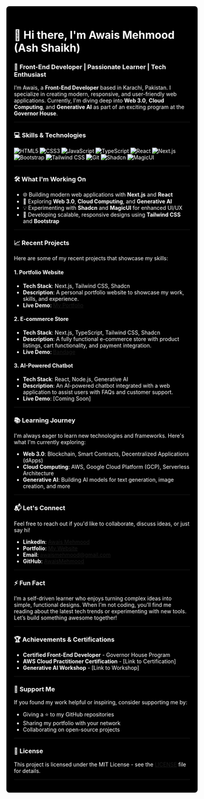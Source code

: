 <div style="background-color: black; padding: 20px; border-radius: 8px; color: white;">
  
# 👋 Hi there, I'm Awais Mehmood (Ash Shaikh)  

### 🌟 **Front-End Developer | Passionate Learner | Tech Enthusiast**  
I’m Awais, a **Front-End Developer** based in Karachi, Pakistan. I specialize in creating modern, responsive, and user-friendly web applications. Currently, I'm diving deep into **Web 3.0**, **Cloud Computing**, and **Generative AI** as part of an exciting program at the **Governor House**.

---
### 💻 **Skills & Technologies**  
<p>
  <img src="https://img.shields.io/badge/HTML5-%23E34F26.svg?style=flat&logo=html5&logoColor=white" alt="HTML5" />
  <img src="https://img.shields.io/badge/CSS3-%231572B6.svg?style=flat&logo=css3&logoColor=white" alt="CSS3" />
  <img src="https://img.shields.io/badge/JavaScript-%23F7DF1E.svg?style=flat&logo=javascript&logoColor=black" alt="JavaScript" />
  <img src="https://img.shields.io/badge/TypeScript-%23007ACC.svg?style=flat&logo=typescript&logoColor=white" alt="TypeScript" />
  <img src="https://img.shields.io/badge/React-%2361DAFB.svg?style=flat&logo=react&logoColor=black" alt="React" />
  <img src="https://img.shields.io/badge/Next.js-%23000000.svg?style=flat&logo=next.js&logoColor=white" alt="Next.js" />
  <img src="https://img.shields.io/badge/Bootstrap-%237952B3.svg?style=flat&logo=bootstrap&logoColor=white" alt="Bootstrap" />
  <img src="https://img.shields.io/badge/Tailwind%20CSS-%2306B6D4.svg?style=flat&logo=tailwind-css&logoColor=white" alt="Tailwind CSS" />
  <img src="https://img.shields.io/badge/Git-%23F05033.svg?style=flat&logo=git&logoColor=white" alt="Git" />
  <img src="https://img.shields.io/badge/Shadcn-%2300FFFF.svg?style=flat&logo=webflow&logoColor=black" alt="Shadcn" />
  <img src="https://img.shields.io/badge/MagicUI-%23FF69B4.svg?style=flat&logo=tailwind-css&logoColor=black" alt="MagicUI" />
</p>

---
### 🛠️ **What I'm Working On**  
- 🌐 Building modern web applications with **Next.js** and **React**  
- 🌱 Exploring **Web 3.0**, **Cloud Computing**, and **Generative AI**  
- 💡 Experimenting with **Shadcn** and **MagicUI** for enhanced UI/UX  
- 🔧 Developing scalable, responsive designs using **Tailwind CSS** and **Bootstrap**  

---

### 📈 **Recent Projects**  
Here are some of my recent projects that showcase my skills:

#### 1. **Portfolio Website**
- **Tech Stack**: Next.js, Tailwind CSS, Shadcn  
- **Description**: A personal portfolio website to showcase my work, skills, and experience.  
- **Live Demo**: [My Portfolio](https://next-js-portfolio-six-nu.vercel.app)

#### 2. **E-commerce Store**
- **Tech Stack**: Next.js, TypeScript, Tailwind CSS, Shadcn  
- **Description**: A fully functional e-commerce store with product listings, cart functionality, and payment integration.  
- **Live Demo**: [Bandage](
https://marketplace-git-main-awaisprograms-projects.vercel.app)

#### 3. **AI-Powered Chatbot**
- **Tech Stack**: React, Node.js, Generative AI  
- **Description**: An AI-powered chatbot integrated with a web application to assist users with FAQs and customer support.  
- **Live Demo**: [Coming Soon]

---

### 📚 **Learning Journey**  
I'm always eager to learn new technologies and frameworks. Here's what I'm currently exploring:  
- **Web 3.0**: Blockchain, Smart Contracts, Decentralized Applications (dApps)  
- **Cloud Computing**: AWS, Google Cloud Platform (GCP), Serverless Architecture  
- **Generative AI**: Building AI models for text generation, image creation, and more  

---

### 📬 **Let's Connect**  
Feel free to reach out if you'd like to collaborate, discuss ideas, or just say hi!  
- **LinkedIn**: [Awais Mehmood](https://www.linkedin.com/in/awais-mehmood-903500309/overlay/about-this-profile/?lipi=urn%3Ali%3Apage%3Ad_flagship3_profile_view_base%3BW9GA%2FY20SMiZRjAfmUv6FQ%3D%3D)  
- **Portfolio**: [My Website](https://next-js-portfolio-six-nu.vercel.app)  
- **Email**: [awaismehmood@gmail.com](mailto:awaisbinmehmoodahmed@gmail.com)  
- **GitHub**: [AwaisMehmood](https://github.com/AwaisMehmood)  

---

### ⚡ **Fun Fact**  
I’m a self-driven learner who enjoys turning complex ideas into simple, functional designs. When I'm not coding, you'll find me reading about the latest tech trends or experimenting with new tools. Let’s build something awesome together!  

---

### 🏆 **Achievements & Certifications**  
- **Certified Front-End Developer** - Governor House Program  
- **AWS Cloud Practitioner Certification** - [Link to Certification]  
- **Generative AI Workshop** - [Link to Workshop]  

---

### 🤝 **Support Me**  
If you found my work helpful or inspiring, consider supporting me by:  
- Giving a ⭐️ to my GitHub repositories  
- Sharing my portfolio with your network  
- Collaborating on open-source projects  

---

### 📜 **License**  
This project is licensed under the MIT License - see the [LICENSE](LICENSE) file for details.

---

</div>


